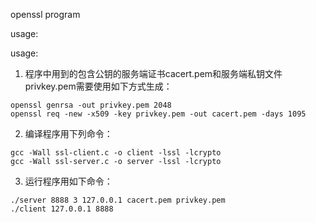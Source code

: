 openssl program

usage:

usage:
1. 程序中用到的包含公钥的服务端证书cacert.pem和服务端私钥文件privkey.pem需要使用如下方式生成：

```
openssl genrsa -out privkey.pem 2048
openssl req -new -x509 -key privkey.pem -out cacert.pem -days 1095
```

2. 编译程序用下列命令：

```
gcc -Wall ssl-client.c -o client -lssl -lcrypto
gcc -Wall ssl-server.c -o server -lssl -lcrypto
```

3. 运行程序用如下命令：

```
./server 8888 3 127.0.0.1 cacert.pem privkey.pem
./client 127.0.0.1 8888
```

